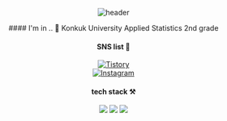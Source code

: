<div align=center>
  
![header](https://capsule-render.vercel.app/api?type=wave&color=auto&height=200&section=header&text=Eunbin%20shin&fontSize=90)


<div align=center>
#### I'm in .. 🏫
Konkuk University Applied Statistics 2nd grade

<div align=center>
  
#### SNS list 💌
  
[![Tistory](http://img.shields.io/badge/-Tech%20blog-black?style=flat-square&logo=Tistory&link=https://binnni.tistory.com/)](https://binnni.tistory.com/)   
[![Instagram](http://img.shields.io/badge/-Instagram-E4405F?style=flat-square&logo=Instagram&link=https://www.instagram.com/_binnni/)](https://www.instagram.com/_binnni/)



<div align=center>
  
#### tech stack ⚒
<img src="https://img.shields.io/badge/Python-3776AB?style=flat-square&logo=Python&logoColor=white"/>      <img src="https://img.shields.io/badge/R-276DC3?style=flat-square&logo=R&logoColor=white"/>      <img src="https://img.shields.io/badge/C-A8B9CC?style=flat-square&logo=C&logoColor=white"/>


